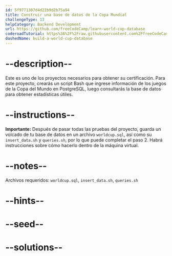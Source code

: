 ```yaml
---
id: 5f9771307d4d22b9d2b75a94
title: Construir una base de datos de la Copa Mundial
challengeType: 13
helpCategory: Backend Development
url: https://github.com/freeCodeCamp/learn-world-cup-database
coderoadTutorial: https%3A%2F%2Fraw.githubusercontent.com%2FfreeCodeCamp%2Flearn-world-cup-database%2Fmain%2Ftutorial.json
dashedName: build-a-world-cup-database
---
```


# --description--

Este es uno de los proyectos necesarios para obtener su certificación. Para este proyecto, crearás un script Bash que ingrese información de los juegos de la Copa del Mundo en PostgreSQL, luego consultarás la base de datos para obtener estadísticas útiles.

# --instructions--

**Importante:** Después de pasar todas las pruebas del proyecto, guarda un volcado de tu base de datos en un archivo `worldcup.sql`, así como su `insert_data.sh` y `queries.sh`, por lo que puede completar el paso 2. Habrá instrucciones sobre cómo hacerlo dentro de la máquina virtual.

# --notes--

Archivos requeridos: `worldcup.sql`, `insert_data.sh`, `queries.sh`

# --hints--

# --seed--

# --solutions--

